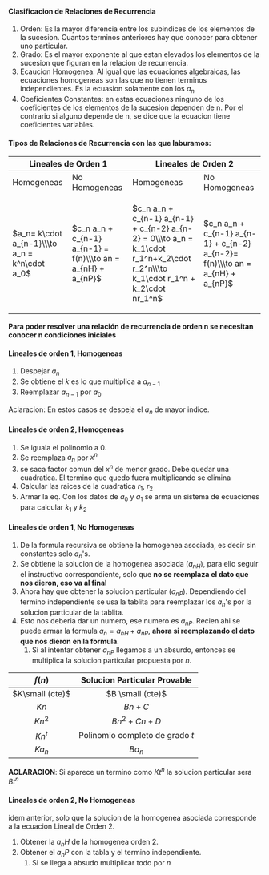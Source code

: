 #### Clasificacion de Relaciones de Recurrencia

1. Orden: Es la mayor diferencia entre los subindices de los elementos de la sucesion. Cuantos terminos anteriores hay que conocer para obtener uno particular.
2. Grado: Es el mayor exponente al que estan elevados los elementos de la sucesion que figuran en la relacion de recurrencia.
3. Ecaucion Homogenea: Al igual que las ecuaciones algebraicas, las ecuaciones homogeneas son las que no tienen terminos independientes. Es la ecuasion solamente con los $a_n$
4. Coeficientes Constantes: en estas ecuaciones ninguno de los coeficientes de los elementos de la sucesion dependen de n. Por el contrario si alguno depende de n, se dice que la ecuacion tiene coeficientes variables.

#### Tipos de Relaciones de Recurrencia con las que laburamos:

<table>
<thead>
  <tr>
    <th colspan="2">Lineales de Orden 1</th>
    <th colspan="2">Lineales de Orden 2</th>
  </tr>
</thead>
<tbody>
<tr>
<td>Homogeneas</td>
<td>No Homogeneas</td>
<td>Homogeneas</td>
<td>No Homogeneas<br></td>
</tr>
<tr>
<td>

$a_n= k\cdot a_{n-1}\\\to a_n = k^n\cdot a_0$

</td>
<td>

$c_n a_n + c_{n-1} a_{n-1} = f(n)\\\to an = a_{nH} + a_{nP}$

</td>
<td>

$c_n a_n + c_{n-1} a_{n-1} + c_{n-2} a_{n-2} = 0\\\to a_n = k_1\cdot r_1^n+k_2\cdot r_2^n\\\to k_1\cdot r_1^n + k_2\cdot nr_1^n$

</td>
<td>

$c_n a_n + c_{n-1} a_{n-1} + c_{n-2} a_{n-2}= f(n)\\\to an = a_{nH} + a_{nP}$
</td>
</tr>
</tbody>
</table>

**Para poder resolver una relación de recurrencia de orden n se
necesitan conocer n condiciones iniciales**

#### **Lineales de orden 1, Homogeneas**

1. Despejar $a_n$
2. Se obtiene el $k$ es lo que multiplica a $a_{n-1}$
3. Reemplazar $a_{n-1}$ por $a_0$

Aclaracion: En estos casos se despeja el $a_n$ de mayor indice.

#### **Lineales de orden 2, Homogeneas**

1. Se iguala el polinomio a 0.
2. Se reemplaza $a_n$ por $x^n$
3. se saca factor comun del $x^n$ de menor grado. Debe quedar una cuadratica. El termino que quedo fuera multiplicando se elimina
4. Calcular las raices de la cuadratica $r_1,\ r_2$
5. Armar la eq. Con los datos de $a_0$ y $a_1$ se arma un sistema de ecuaciones para calcular $k_1$ y $k_2$


#### **Lineales de orden 1, No Homogeneas**

1. De la formula recursiva se obtiene la homogenea asociada, es decir sin constantes solo $a_n$'s.
2. Se obtiene la solucion de la homogenea asociada ($a_{nH}$), para ello seguir el instructivo correspondiente, solo que **no se reemplaza el dato que nos dieron, eso va al final**
3. Ahora hay que obtener la solucion particular ($a_{nP}$). Dependiendo del termino independiente se usa la tablita para reemplazar los $a_n$'s por la solucion particular de la tablita.
4. Esto nos deberia dar un numero, ese numero es $a_{nP}$. Recien ahi se puede armar la formula $a_n = a_{nH} + a_{nP}$, **ahora si reemplazando el dato que nos dieron en la formula**.
   1. Si al intentar obtener $a_{nP}$ llegamos a un absurdo, entonces se multiplica la solucion particular propuesta por $n$.


$f(n)$|Solucion Particular Provable
:-:|:-:
$K\small (cte)$ | $B \small (cte)$
$Kn$ | $Bn + C$
$Kn^2$ | $Bn^2 + Cn + D$
$Kn^t$ | Polinomio completo de grado $t$
$Ka_n$ | $Ba_n$

**ACLARACION**: Si aparece un termino como $Kt^n$ la solucion particular sera $Bt^n$



#### **Lineales de orden 2, No Homogeneas**

idem anterior, solo que la solucion de la homogenea asociada corresponde a la ecuacion Lineal de Orden 2.

1. Obtener la $a_nH$ de la homogenea orden 2.
2. Obtener el $a_nP$ con la tabla y el termino independiente.
   1. Si se llega a absudo multiplicar todo por $n$